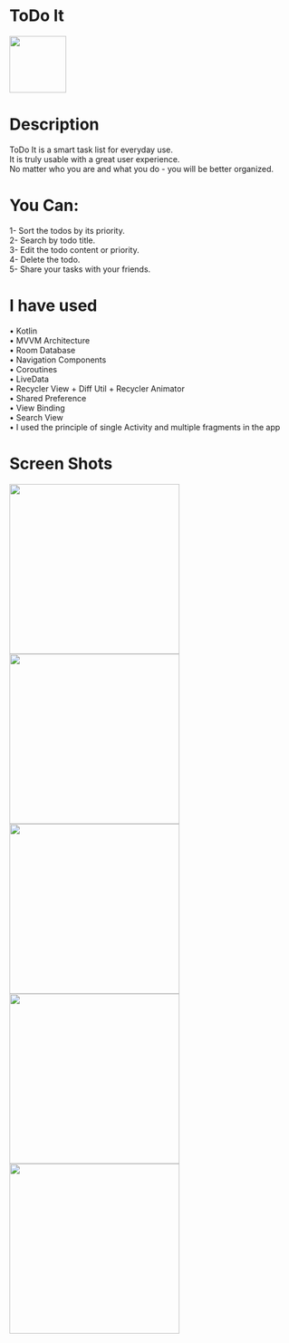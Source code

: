 # ToDo It
<img src = "screenshots/icon.png" width = "100">

# Description
ToDo It is a smart task list for everyday use.<br />
It is truly usable with a great user experience.<br />
No matter who you are and what you do - you will be better organized.

# You Can:
1- Sort the todos by its priority.<br />
2- Search by todo title.<br />
3- Edit the todo content or priority.<br />
4- Delete the todo.<br />
5- Share your tasks with your friends.<br />

# I have used
• Kotlin<br />
• MVVM Architecture<br />
• Room Database<br />
• Navigation Components<br />
• Coroutines<br />
• LiveData<br />
• Recycler View + Diff Util + Recycler Animator<br />
• Shared Preference<br />
• View Binding<br />
• Search View<br />
• I used the principle of single Activity and multiple fragments in the app<br />

# Screen Shots
<img src = "screenshots/screen_1.png" width = "300">
<img src = "screenshots/screen_2.png" width = "300">
<img src = "screenshots/screen_3.png" width = "300">
<img src = "screenshots/screen_4.png" width = "300">
<img src = "screenshots/screen_5.png" width = "300">
